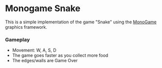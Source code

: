 # Monogame Snake
This is a simple implementation of the game "Snake" using the [MonoGame](https://www.monogame.net/) graphics framework.

### Gameplay ###
- Movement: W, A, S, D
- The game goes faster as you collect more food
- The edges/walls are Game Over